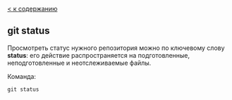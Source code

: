 [< к содержанию](./readme.md)

## git status
Просмотреть статус нужного репозитория можно по ключевому слову **status**: его действие распространяется на подготовленные, неподготовленные и неотслеживаемые файлы.

Команда:

```bash=
git status
```
